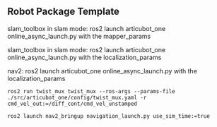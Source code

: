 ## Robot Package Template

slam_toolbox in slam mode: ros2 launch articubot_one online_async_launch.py 
with the mapper_params



slam_toolbox in slam mode: ros2 launch articubot_one online_async_launch.py 
with the localization_params



nav2: ros2 launch articubot_one online_async_launch.py 
with the localization_params


    ros2 run twist_mux twist_mux --ros-args --params-file ./src/articubot_one/config/twist_mux.yaml -r cmd_vel_out:=/diff_cont/cmd_vel_unstamped

    ros2 launch nav2_bringup navigation_launch.py use_sim_time:=true
